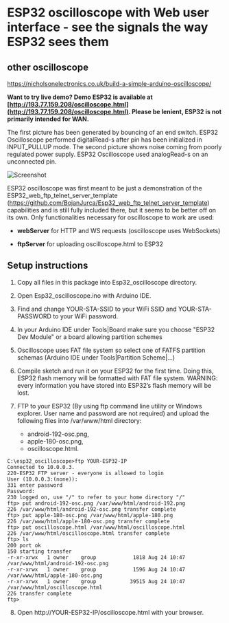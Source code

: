 # ESP32 oscilloscope with Web user interface - see the signals the way ESP32 sees them

## other oscilloscope
https://nicholsonelectronics.co.uk/build-a-simple-arduino-oscilloscope/

**Want to try live demo? Demo ESP32 is available at [http://193.77.159.208/oscilloscope.html](http://193.77.159.208/oscilloscope.html). Please be lenient, ESP32 is not primarily intended for WAN.**

The first picture has been generated by bouncing of an end switch. ESP32 Oscilloscope performed digitalRead-s after pin has been initialized in INPUT_PULLUP mode. The second picture shows noise coming from poorly regulated power supply. ESP32 Oscilloscope used analogRead-s on an unconnected pin.

![Screenshot](oscilloscope.png)

ESP32 oscilloscope was first meant to be just a demonstration of the ESP32_web_ftp_telnet_server_template (https://github.com/BojanJurca/Esp32_web_ftp_telnet_server_template) capabilities and is still fully included there, but it seems to be
better off on its own. Only functionalities necessary for oscilloscope to work are used:

- **webServer** for HTTP and WS requests (oscilloscope uses WebSockets)

- **ftpServer** for uploading oscilloscope.html to ESP32

## Setup instructions

1. Copy all files in this package into Esp32_oscilloscope directory.
2. Open Esp32_oscilloscope.ino with Arduino IDE.
3. Find and change YOUR-STA-SSID to your WiFi SSID and YOUR-STA-PASSWORD to your WiFi password.
4. In your Arduino IDE under Tools|Board make sure you choose "ESP32 Dev Module" or a board allowing partition schemes
5. Oscilloscope uses FAT file system so select one of FATFS partition schemas (Arduino IDE under Tools|Partition Scheme|...)
6. Compile sketch and run it on your ESP32 for the first time. Doing this, ESP32 flash memory will be formatted with FAT file system. WARNING: every information you have stored into ESP32’s flash memory will be lost.
7. FTP to your ESP32 (By using ftp command line utility or Windows explorer. User name and password are not required) and upload the following files into /var/www/html directory:

   - android-192-osc.png,
   - apple-180-osc.png,
   - oscilloscope.html.

```
C:\esp32_oscilloscope>ftp YOUR-ESP32-IP
Connected to 10.0.0.3.
220-ESP32 FTP server - everyone is allowed to login
User (10.0.0.3:(none)):
331 enter password
Password:
230 logged on, use "/" to refer to your home directory "/"
ftp> put android-192-osc.png /var/www/html/android-192.png
226 /var/www/html/android-192-osc.png transfer complete
ftp> put apple-180-osc.png /var/www/html/apple-180.png
226 /var/www/html/apple-180-osc.png transfer complete
ftp> put oscilloscope.html /var/www/html/oscilloscope.html
226 /var/www/html/oscilloscope.html transfer complete
ftp> ls
200 port ok
150 starting transfer
-r-xr-xrwx   1 owner    group            1818 Aug 24 10:47      /var/www/html/android-192-osc.png
-r-xr-xrwx   1 owner    group            1596 Aug 24 10:47      /var/www/html/apple-180-osc.png
-r-xr-xrwx   1 owner    group           39515 Aug 24 10:47      /var/www/html/oscilloscope.html
226 transfer complete
ftp>
```

8. Open http://YOUR-ESP32-IP/oscilloscope.html with your browser.
